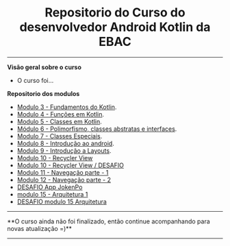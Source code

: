 <h1 align="center"> Repositorio do Curso do desenvolvedor Android Kotlin da EBAC</h1>
<hr/>

**Visão geral sobre o curso**

- O curso foi...

**Repositorio dos modulos**

- <a href="https://github.com/eulucasm/modulo3_ebac" target="_blank">Modulo 3 - Fundamentos do Kotlin</a>.
- <a href="https://github.com/eulucasm/modulo4_ebac" target="_blank">Modulo 4 - Funções em Kotlin</a>.
- <a href="https://github.com/eulucasm/modulo5_ebac" target="_blank">Modulo 5 - Classes em Kotlin</a>.
- <a href="https://github.com/eulucasm/modulo6_ebac" target="_blank">Módulo 6 - Polimorfismo, classes abstratas e interfaces</a>.
- <a href="https://github.com/eulucasm/modulo7_ebac" target="_blank">Modulo 7 - Classes Especiais</a>.
- <a href="https://github.com/eulucasm/modulo8_ebac" target="_blank">Modulo 8 - Introdução ao android</a>.
- <a href="https://github.com/eulucasm/modulo9_ebac" target="_blank">Modulo 9 - Introdução a Layouts</a>.
- <a href="https://github.com/eulucasm/modulo10_ebac" target="_blank">Modulo 10 - Recycler View</a>
- <a href="https://github.com/eulucasm/EBAC_lista_contato_Modulo10" target="_blank">Modulo 10 - Recycler View / DESAFIO</a>
- <a href="https://github.com/eulucasm/modulo11_ebac" target="_blank">Modulo 11 - Navegação parte - 1</a>
- <a href="https://github.com/eulucasm/modulo12_ebac" target="_blank">Modulo 12 - Navegação parte - 2</a>
- <a href="https://github.com/eulucasm/modulo11_ebac" target="_blank">DESAFIO App JokenPo</a>
- <a href="https://github.com/eulucasm/Modulo15_arquitetura" target="_blank">modulo 15 - Arquitetura 1</a>
- <a href="https://github.com/eulucasm/Modulo15_arquitetura_desafio" target="_blank">DESAFIO modulo 15 Arquitetura</a>



<hr/>
**O curso ainda não foi finalizado, então continue acompanhando para novas atualização =)**
<hr/>
